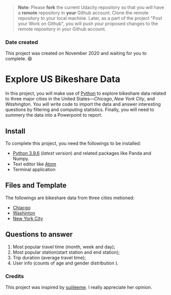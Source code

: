 >**Note**: Please **fork** the current Udacity repository so that you will have a **remote** repository in **your** Github account. Clone the remote repository to your local machine. Later, as a part of the project "Post your Work on Github", you will push your proposed changes to the remote repository in your Github account.

### Date created
This project was created on November 2020 and waiting for you to complete. :smile:

# Explore US Bikeshare Data
In this project, you will make use of [Python](https://www.python.org/downloads/) to explore bikeshare data related to  three major cities in the United States—_Chicago_, _New York City_, and _Washington_. You will write code to import the data and answer interesting questions by filtering and computing statistics. Finally, you will need to summery the data into a Powerpoint to report.  

## Install
To complete this project, you need the followings to be installed:

- [Python 3.9.6](https://www.python.org/downloads/) (_latest version_) and related packages like Panda and Numpy.
- Text editor like [Atom](https://atom.io)
- Terminal application

## Files and Template

The followings are bikeshare data from three cities metioned:
- [Chiacgo](https://www.divvybikes.com/system-data)
- [Washinton](https://www.capitalbikeshare.com/system-data)
- [New York City](https://www.citibikenyc.com/system-data)

## Questions to answer

1.  Most popular travel time (month, week and day);
2.  Most popular station(start station and end station);
3.  Trip duration (average travel time);
4.  User info (counts of age and gender distribution ).


### Credits
This project was inspired by [sujileeme](https://gist.github.com/sujinleeme/ec1f50bb0b6081a0adcf9dd84f4e6271). I really appreciate her opinion.
